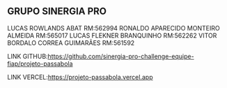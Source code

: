 ## GRUPO SINERGIA PRO

LUCAS ROWLANDS ABAT RM:562994
RONALDO APARECIDO MONTEIRO ALMEIDA RM:565017
LUCAS FLEKNER BRANQUINHO RM:562262
VITOR BORDALO CORREA GUIMARÃES RM:561592

LINK GITHUB:https://github.com/sinergia-pro-challenge-equipe-fiap/projeto-passabola

LINK VERCEL:https://projeto-passabola.vercel.app



